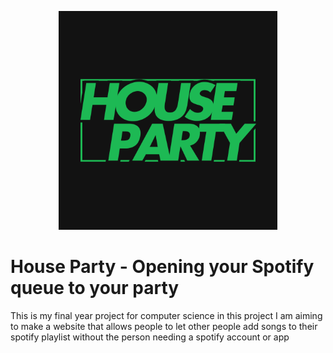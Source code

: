 <p align="center">
  <img src="assets/images/HousePartyLogo.png" width="350" height="350"/>
</p>

# House Party - Opening your Spotify queue to your party
This is my final year project for computer science in this project I am aiming to make a website that allows people to let other people add songs to their spotify playlist without the person needing a spotify account or app